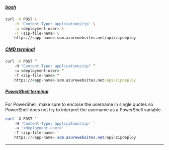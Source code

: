 ##### [bash](#tab/terminal-bash)

```bash
curl -X POST \
    -H 'Content-Type: application/zip' \
    -u <deployment-user> \
    -T <zip-file-name> \
    https://<app-name>.scm.azurewebsites.net/api/zipdeploy
```

##### [CMD terminal](#tab/terminal-cmd)

```cmd
curl -X POST ^
    -H "Content-Type: application/zip" ^
    -u <deployment-user> ^
    -T <zip-file-name> ^
    https://<app-name>.scm.azurewebsites.net/api/zipdeploy
```

##### [PowerShell terminal](#tab/terminal-powershell)

For PowerShell, make sure to enclose the username in single quotes so PowerShell does not try to interpret the username as a PowerShell variable.

```powershell
curl -X POST `
    -H 'Content-Type: application/zip' `
    -u '<deployment-user>' `
    -T <zip-file-name> `
    https://<app-name>.scm.azurewebsites.net/api/zipdeploy
```

---
